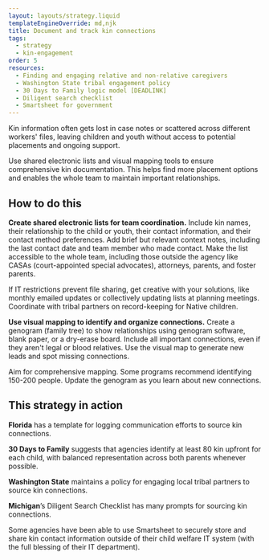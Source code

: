 ```yaml
---
layout: layouts/strategy.liquid
templateEngineOverride: md,njk
title: Document and track kin connections
tags:
  - strategy
  - kin-engagement
order: 5
resources:
  - Finding and engaging relative and non-relative caregivers
  - Washington State tribal engagement policy
  - 30 Days to Family logic model [DEADLINK]
  - Diligent search checklist
  - Smartsheet for government
---
```

Kin information often gets lost in case notes or scattered across different workers' files, leaving children and youth without access to potential placements and ongoing support.

Use shared electronic lists and visual mapping tools to ensure comprehensive kin documentation. This helps find more placement options and enables the whole team to maintain important relationships.

## How to do this

**Create shared electronic lists for team coordination.** Include kin names, their relationship to the child or youth, their contact information, and their contact method preferences. Add brief but relevant context notes, including the last contact date and team member who made contact. Make the list accessible to the whole team, including those outside the agency like CASAs (court-appointed special advocates), attorneys, parents, and foster parents. 

If IT restrictions prevent file sharing, get creative with your solutions, like monthly emailed updates or collectively updating lists at planning meetings. Coordinate with tribal partners on record-keeping for Native children.

**Use visual mapping to identify and organize connections.** Create a genogram (family tree) to show relationships using genogram software, blank paper, or a dry-erase board. Include all important connections, even if they aren't legal or blood relatives. Use the visual map to generate new leads and spot missing connections. 

Aim for comprehensive mapping. Some programs recommend identifying 150-200 people. Update the genogram as you learn about new connections.

## This strategy in action

**Florida** has a template for logging communication efforts to source kin connections.

**30 Days to Family** suggests that agencies identify at least 80 kin upfront for each child, with balanced representation across both parents whenever possible.

**Washington State** maintains a policy for engaging local tribal partners to source kin connections.

**Michigan**’s Diligent Search Checklist has many prompts for sourcing kin connections.

Some agencies have been able to use Smartsheet to securely store and share kin contact information outside of their child welfare IT system (with the full blessing of their IT department).[](https://www.smartsheet.com/solutions/federal-government)
